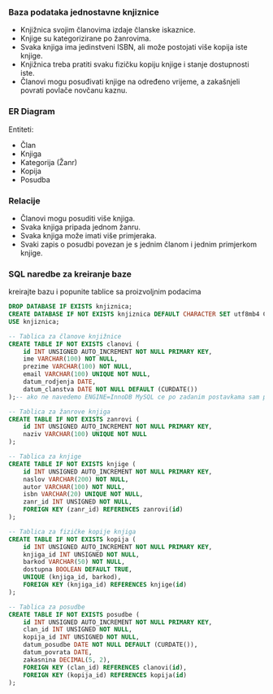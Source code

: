 ### Baza podataka jednostavne knjiznice
- Knjižnica svojim članovima izdaje članske iskaznice.
- Knjige su kategorizirane po žanrovima.
- Svaka knjiga ima jedinstveni ISBN, ali može postojati više kopija iste knjige.
- Knjižnica treba pratiti svaku fizičku kopiju knjige i stanje dostupnosti iste.
- Članovi mogu posuđivati ​​knjige na određeno vrijeme, a zakašnjeli povrati povlače novčanu kaznu.

### ER Diagram
Entiteti:
- Član
- Knjiga
- Kategorija (Žanr)
- Kopija
- Posudba

### Relacije
- Članovi mogu posuditi više knjiga.
- Svaka knjiga pripada jednom žanru.
- Svaka knjiga može imati više primjeraka.
- Svaki zapis o posudbi povezan je s jednim članom i jednim primjerkom knjige.

### SQL naredbe za kreiranje baze

kreirajte bazu i popunite tablice sa proizvoljnim podacima

```sql
DROP DATABASE IF EXISTS knjiznica;
CREATE DATABASE IF NOT EXISTS knjiznica DEFAULT CHARACTER SET utf8mb4 COLLATE utf8mb4_general_ci;
USE knjiznica;

-- Tablica za članove knjižnice
CREATE TABLE IF NOT EXISTS clanovi (
    id INT UNSIGNED AUTO_INCREMENT NOT NULL PRIMARY KEY,
    ime VARCHAR(100) NOT NULL,
    prezime VARCHAR(100) NOT NULL,
    email VARCHAR(100) UNIQUE NOT NULL,
    datum_rodjenja DATE,
    datum_clanstva DATE NOT NULL DEFAULT (CURDATE())
);-- ako ne navedemo ENGINE=InnoDB MySQL ce po zadanim postavkama sam postaviti InnoDB

-- Tablica za žanrove knjiga
CREATE TABLE IF NOT EXISTS zanrovi (
    id INT UNSIGNED AUTO_INCREMENT NOT NULL PRIMARY KEY,
    naziv VARCHAR(100) UNIQUE NOT NULL
);

-- Tablica za knjige
CREATE TABLE IF NOT EXISTS knjige (
    id INT UNSIGNED AUTO_INCREMENT NOT NULL PRIMARY KEY,
    naslov VARCHAR(200) NOT NULL,
    autor VARCHAR(100) NOT NULL,
    isbn VARCHAR(20) UNIQUE NOT NULL,
    zanr_id INT UNSIGNED NOT NULL,
    FOREIGN KEY (zanr_id) REFERENCES zanrovi(id)
);

-- Tablica za fizičke kopije knjiga
CREATE TABLE IF NOT EXISTS kopija (
    id INT UNSIGNED AUTO_INCREMENT NOT NULL PRIMARY KEY,
    knjiga_id INT UNSIGNED NOT NULL,
    barkod VARCHAR(50) NOT NULL,
    dostupna BOOLEAN DEFAULT TRUE,
    UNIQUE (knjiga_id, barkod),
    FOREIGN KEY (knjiga_id) REFERENCES knjige(id)
);

-- Tablica za posudbe
CREATE TABLE IF NOT EXISTS posudbe (
    id INT UNSIGNED AUTO_INCREMENT NOT NULL PRIMARY KEY,
    clan_id INT UNSIGNED NOT NULL,
    kopija_id INT UNSIGNED NOT NULL,
    datum_posudbe DATE NOT NULL DEFAULT (CURDATE()),
    datum_povrata DATE,
    zakasnina DECIMAL(5, 2),
    FOREIGN KEY (clan_id) REFERENCES clanovi(id),
    FOREIGN KEY (kopija_id) REFERENCES kopija(id)
);
```
